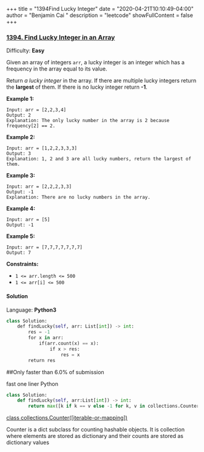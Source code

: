+++
title = "1394Find Lucky Integer"
date = "2020-04-21T10:10:49-04:00"
author = "Benjamin Cai "
description = "leetcode"
showFullContent = false
+++

### [1394\. Find Lucky Integer in an Array](https://leetcode.com/problems/find-lucky-integer-in-an-array/)

Difficulty: **Easy**


Given an array of integers `arr`, a lucky integer is an integer which has a frequency in the array equal to its value.

Return _a lucky integer_ in the array. If there are multiple lucky integers return the **largest** of them. If there is no lucky integer return **-1**.

**Example 1:**

```
Input: arr = [2,2,3,4]
Output: 2
Explanation: The only lucky number in the array is 2 because frequency[2] == 2.
```

**Example 2:**

```
Input: arr = [1,2,2,3,3,3]
Output: 3
Explanation: 1, 2 and 3 are all lucky numbers, return the largest of them.
```

**Example 3:**

```
Input: arr = [2,2,2,3,3]
Output: -1
Explanation: There are no lucky numbers in the array.
```

**Example 4:**

```
Input: arr = [5]
Output: -1
```

**Example 5:**

```
Input: arr = [7,7,7,7,7,7,7]
Output: 7
```

**Constraints:**

*   `1 <= arr.length <= 500`
*   `1 <= arr[i] <= 500`


#### Solution

Language: **Python3**

```Python
class Solution:
    def findLucky(self, arr: List[int]) -> int:
        res = -1
        for x in arr:
            if(arr.count(x) == x):
                if x > res:
                    res = x
        return res
```

##Only faster than 6.0% of submission


fast one liner Python
```Python
class Solution:
    def findLucky(self, arr:List[int]) -> int:
        return max([k if k == v else -1 for k, v in collections.Counter(arr).items()])
```

[class collections.Counter([iterable-or-mapping])](https://docs.python.org/3/library/collections.html)

Counter is a dict subclass for counting hashable objects. It is collection where elements are stored as dictionary and their counts are stored as dictionary values